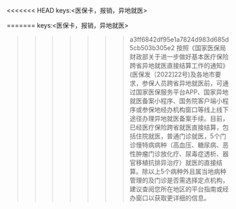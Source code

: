 <<<<<<< HEAD
keys:<医保卡，报销，异地就医>

=======
keys:<医保卡，报销，异地就医>

>>>>>>> a3ff6842df95e1a7824d983d685d5cb503b305e2
按照《国家医保局财政部关于进一步做好基本医疗保险跨省异地就医直接结算工作的通知》(医保发〔2022]22号)及各地市要求，参保人员跨省异地就医前，可通过国家医保服务平台APP、国家异地就医备案小程序、国务院客户端小程序或参保地经办机构窗口等线上线下途径办理异地就医备案手续。目前，已经医疗保险跨省就医直接结算，包括住院就医，普通门诊就医，5个门诊慢特病病种（高血压、糖尿病、恶性肿瘤门诊放化疗、尿毒症透析、器官移植抗排异治疗）就医的直接结算。除以上5个病种外且属当地病种管理的及门诊是否需选择定点机构，建议查阅您所在地区的平台指南或经办窗口以获取更详细的信息。